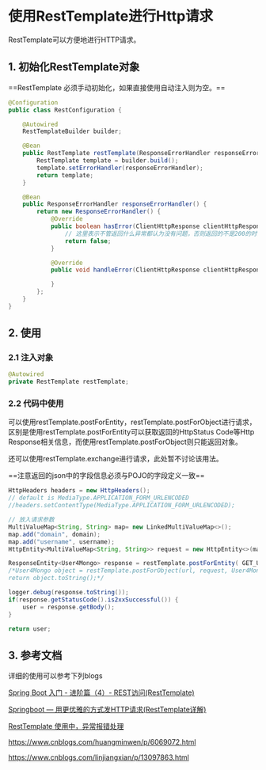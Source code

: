 # 使用RestTemplate进行Http请求

RestTemplate可以方便地进行HTTP请求。

## 1. 初始化RestTemplate对象

==RestTemplate 必须手动初始化，如果直接使用自动注入则为空。==

```java
@Configuration
public class RestConfiguration {

    @Autowired
    RestTemplateBuilder builder;

    @Bean
    public RestTemplate restTemplate(ResponseErrorHandler responseErrorHandler){
        RestTemplate template = builder.build();
        template.setErrorHandler(responseErrorHandler);
        return template;
    }

    @Bean
    public ResponseErrorHandler responseErrorHandler() {
        return new ResponseErrorHandler() {
            @Override
            public boolean hasError(ClientHttpResponse clientHttpResponse) throws IOException {
                // 这里表示不管返回什么异常都认为没有问题，否则返回的不是200的时候，都会抛出异常
                return false;
            }

            @Override
            public void handleError(ClientHttpResponse clientHttpResponse) throws IOException {

            }
        };
    }
}
```

## 2. 使用

### 2.1 注入对象

```java
@Autowired
private RestTemplate restTemplate;
```

### 2.2 代码中使用

可以使用restTemplate.postForEntity，restTemplate.postForObject进行请求，区别是使用restTemplate.postForEntity可以获取返回的HttpStatus Code等Http Response相关信息，而使用restTemplate.postForObject则只能返回对象。

还可以使用restTemplate.exchange进行请求，此处暂不讨论该用法。

==注意返回的json中的字段信息必须与POJO的字段定义一致==

```java
HttpHeaders headers = new HttpHeaders();
// default is MediaType.APPLICATION_FORM_URLENCODED
//headers.setContentType(MediaType.APPLICATION_FORM_URLENCODED);

// 放入请求参数
MultiValueMap<String, String> map= new LinkedMultiValueMap<>();
map.add("domain", domain);
map.add("username", username);
HttpEntity<MultiValueMap<String, String>> request = new HttpEntity<>(map, headers);

ResponseEntity<User4Mongo> response = restTemplate.postForEntity( GET_USER_URL, request , User4Mongo.class );
/*User4Mongo object = restTemplate.postForObject(url, request, User4Mongo.class, map);
return object.toString();*/

logger.debug(response.toString());
if(response.getStatusCode().is2xxSuccessful()) {
    user = response.getBody();
}

return user;
```

## 3. 参考文档

详细的使用可以参考下列blogs

[Spring Boot 入门 - 进阶篇（4）- REST访问(RestTemplate)](https://rensanning.iteye.com/blog/2362105)

[Springboot — 用更优雅的方式发HTTP请求(RestTemplate详解)](https://www.cnblogs.com/javazhiyin/p/9851775.html)

[RestTemplate 使用中，异常报错处理](https://blog.csdn.net/houzidengyue/article/details/81907085)

https://www.cnblogs.com/huangminwen/p/6069072.html

https://www.cnblogs.com/linjiangxian/p/13097863.html
